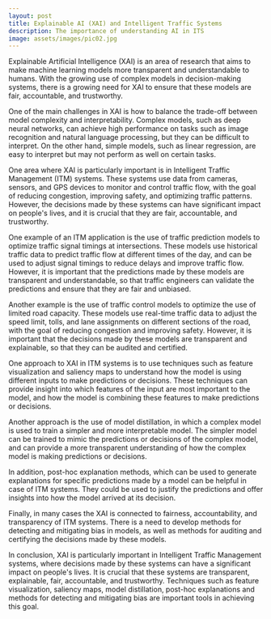```yaml
---
layout: post
title: Explainable AI (XAI) and Intelligent Traffic Systems
description: The importance of understanding AI in ITS
image: assets/images/pic02.jpg
---
```



Explainable Artificial Intelligence (XAI) is an area of research that aims to make machine learning models more transparent and understandable to humans. With the growing use of complex models in decision-making systems, there is a growing need for XAI to ensure that these models are fair, accountable, and trustworthy.

One of the main challenges in XAI is how to balance the trade-off between model complexity and interpretability. Complex models, such as deep neural networks, can achieve high performance on tasks such as image recognition and natural language processing, but they can be difficult to interpret. On the other hand, simple models, such as linear regression, are easy to interpret but may not perform as well on certain tasks.

One area where XAI is particularly important is in Intelligent Traffic Management (ITM) systems. These systems use data from cameras, sensors, and GPS devices to monitor and control traffic flow, with the goal of reducing congestion, improving safety, and optimizing traffic patterns. However, the decisions made by these systems can have significant impact on people's lives, and it is crucial that they are fair, accountable, and trustworthy.

One example of an ITM application is the use of traffic prediction models to optimize traffic signal timings at intersections. These models use historical traffic data to predict traffic flow at different times of the day, and can be used to adjust signal timings to reduce delays and improve traffic flow. However, it is important that the predictions made by these models are transparent and understandable, so that traffic engineers can validate the predictions and ensure that they are fair and unbiased.

Another example is the use of traffic control models to optimize the use of limited road capacity. These models use real-time traffic data to adjust the speed limit, tolls, and lane assignments on different sections of the road, with the goal of reducing congestion and improving safety. However, it is important that the decisions made by these models are transparent and explainable, so that they can be audited and certified.

One approach to XAI in ITM systems is to use techniques such as feature visualization and saliency maps to understand how the model is using different inputs to make predictions or decisions. These techniques can provide insight into which features of the input are most important to the model, and how the model is combining these features to make predictions or decisions.

Another approach is the use of model distillation, in which a complex model is used to train a simpler and more interpretable model. The simpler model can be trained to mimic the predictions or decisions of the complex model, and can provide a more transparent understanding of how the complex model is making predictions or decisions.

In addition, post-hoc explanation methods, which can be used to generate explanations for specific predictions made by a model can be helpful in case of ITM systems. They could be used to justify the predictions and offer insights into how the model arrived at its decision.

Finally, in many cases the XAI is connected to fairness, accountability, and transparency of ITM systems. There is a need to develop methods for detecting and mitigating bias in models, as well as methods for auditing and certifying the decisions made by these models.

In conclusion, XAI is particularly important in Intelligent Traffic Management systems, where decisions made by these systems can have a significant impact on people's lives. It is crucial that these systems are transparent, explainable, fair, accountable, and trustworthy. Techniques such as feature visualization, saliency maps, model distillation, post-hoc explanations and methods for detecting and mitigating bias are important tools in achieving this goal.


